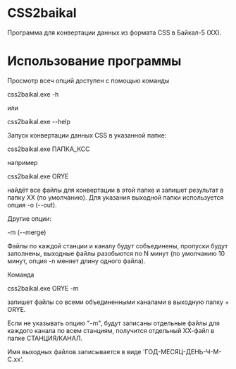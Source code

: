CSS2baikal
===

Программа для конвертации данных из формата CSS в Байкал-5 (ХХ).

Использование программы
====

Просмотр всеч опций доступен с помощью команды

css2baikal.exe -h

или

css2baikal.exe --help

Запуск конвертации данных CSS в указанной папке:

css2baikal.exe ПАПКА_КСС

например

css2baikal.exe ORYE

найдёт все файлы для конвертации в этой папке и запишет результат в папку ХХ (по умолчанию).
Для указания выходной папки используется опция -o (--out).

Другие опции:

-m (--merge)

Файлы по каждой станции и каналу будут собъединены, пропуски будут заполнены, выходные файлы разобьются по N минут (по умолчанию 10 минут, опция -n меняет длину одного файла).

Команда

css2baikal.exe ORYE -m

запишет файлы со всеми объединенными каналами в выходную папку + ORYE.

Если не указывать опцию "-m", будут записаны отдельные файлы для каждого канала по всем станциям, получится отдельный ХХ-файл в папке СТАНЦИЯ/КАНАЛ.

Имя выходных файлов записывается в виде 'ГОД-МЕСЯЦ-ДЕНЬ-Ч-М-С.хх'.
